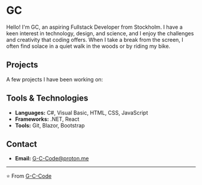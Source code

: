 # GC
Hello! I'm GC, an aspiring Fullstack Developer from Stockholm. I have a keen interest in technology, design, and science, and I enjoy the challenges and creativity that coding offers. When I take a break from the screen, I often find solace in a quiet walk in the woods or by riding my bike.

## Projects
A few projects I have been working on:

<!--1. **[Project Name]** - [Brief description of the project]. See it [here](link-to-your-project)!
   ![Screenshot or GIF of project](link-to-a-screenshot-or-gif-of-your-project)

2. **[Another Project Name]** - [Brief description of the project]. More [here](link-to-your-project)!
   ![Screenshot or GIF of project](link-to-a-screenshot-or-gif-of-your-project)

... [Continue listing other projects]-->

## Tools & Technologies

- **Languages:** C#, Visual Basic, HTML, CSS, JavaScript
- **Frameworks:** .NET, React
- **Tools:** Git, Blazor, Bootstrap

## Contact
- **Email:** [G-C-Code@proton.me](G-C-Code@proton.me)

---

⭐️ From [G-C-Code](https://github.com/G-C-Code)
